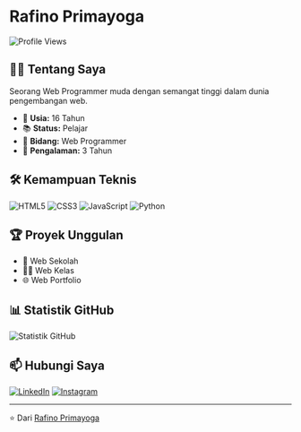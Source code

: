 # Rafino Primayoga

![Profile Views](https://komarev.com/ghpvc/?username=Rafino-Primayoga&color=blueviolet)

## 👨‍💻 Tentang Saya

Seorang Web Programmer muda dengan semangat tinggi dalam dunia pengembangan web.

- 🎂 **Usia:** 16 Tahun
- 📚 **Status:** Pelajar
- 💼 **Bidang:** Web Programmer
- 🚀 **Pengalaman:** 3 Tahun

## 🛠️ Kemampuan Teknis

![HTML5](https://img.shields.io/badge/-HTML5-E34F26?style=flat-square&logo=html5&logoColor=white)
![CSS3](https://img.shields.io/badge/-CSS3-1572B6?style=flat-square&logo=css3)
![JavaScript](https://img.shields.io/badge/-JavaScript-F7DF1E?style=flat-square&logo=javascript&logoColor=black)
![Python](https://img.shields.io/badge/-Python-3776AB?style=flat-square&logo=Python&logoColor=white)

## 🏆 Proyek Unggulan

- 🏫 Web Sekolah
- 👨‍🏫 Web Kelas
- 🌐 Web Portfolio

## 📊 Statistik GitHub

![Statistik GitHub](https://github-readme-stats.vercel.app/api?username=Rafino-Primayoga&show_icons=true&theme=radical)

## 📫 Hubungi Saya

[![LinkedIn](https://img.shields.io/badge/-LinkedIn-0077B5?style=flat-square&logo=LinkedIn&logoColor=white)](https://www.linkedin.com/in/rafino-primayoga-272996330/)
[![Instagram](https://img.shields.io/badge/-Instagram-581DF2FF?style=flat-square&logo=Instagram&logoColor=white)](https://www.instagram.com/@__vinnn.my/)

---

⭐️ Dari [Rafino Primayoga](https://github.com/Rafino-Primayoga)
